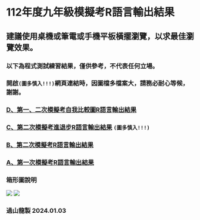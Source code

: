 # 112年度九年級模擬考R語言輸出結果
## 建議使用桌機或筆電或手機平板橫擺瀏覽，以求最佳瀏覽效果。
### 以下為程式測試練習結果，僅供參考，不代表任何立場。
### 開啟`(圖多慎入!!!)`網頁連結時，因圖檔多檔案大，請務必耐心等候，謝謝。

### [D、第一、二次模擬考自我比較圖R語言輸出結果](https://tjjh.github.io/112MT/R112.TEST.pair.a01.a02.html)
### [C、第二次模擬考進退步R語言輸出結果](https://tjjh.github.io/112MT/R112a01.a02.for.loop.html) `(圖多慎入!!!)`
### [B、第二次模擬考R語言輸出結果](https://tjjh.github.io/112MT/R112a02-ggplotly.RMD.html)
### [A、第一次模擬考R語言輸出結果](https://tjjh.github.io/112MT/R112a01-ggplotly.RMD.html)

### 箱形圖說明
<img src="https://tjjh.github.io/109MT/001.png">

<img src="https://tjjh.github.io/109MT/002.png">

### 過山龍製 2024.01.03

